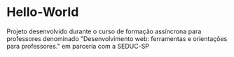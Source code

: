 # Hello-World

Projeto desenvolvido durante o curso de formação assíncrona para professores denominado "Desenvolvimento web: ferramentas e orientações para professores." em parceria com a SEDUC-SP